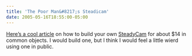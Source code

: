 ```yaml
---
title: 'The Poor Man&#8217;s Steadicam'
date: 2005-05-16T18:55:00-05:00
---
```

[Here&#8217;s a cool article](http://www-2.cs.cmu.edu/~johnny/steadycam/) on how to build your own [SteadyCam](http://www.steadicam.com/handheldSteadicamJR.html) for about $14 in common objects. I would build one, but I think I would feel a little wierd using one in public.
